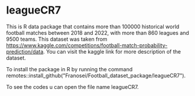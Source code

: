 # leagueCR7
This is R data package that contains more than 100000 historical world football matches between 2018 and 2022, with more than 860 leagues and 9500 teams. This dataset was taken from https://www.kaggle.com/competitions/football-match-probability-prediction/data. You can visit the kaggle link for more description of the dataset.

To install the package in R by running the command remotes::install_github("Franosei/Football_dataset_package/leagueCR7").

To see the codes u can open the file name leagueCR7.
